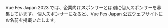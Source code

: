 Vue Fes Japan 2023 では、企業向けスポンサーとは別に個人スポンサーを募集しています。
個人スポンサーになると、Vue Fes Japan 公式ウェブサイトにお名前を掲載いたします。
